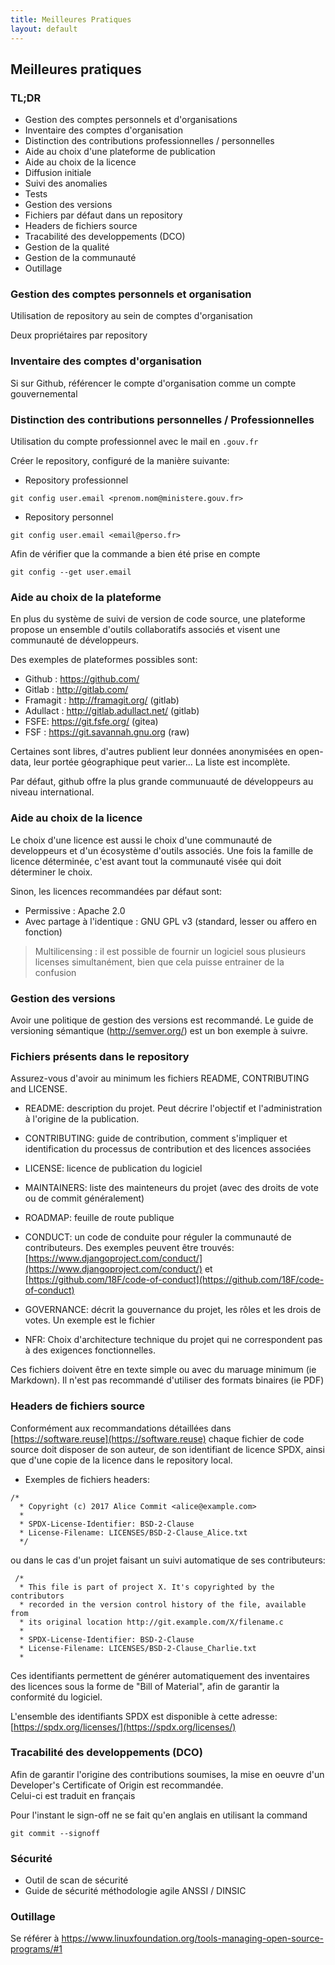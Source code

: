 ```yaml
---
title: Meilleures Pratiques
layout: default
---
```


## Meilleures pratiques

### TL;DR

* Gestion des comptes personnels et d'organisations
* Inventaire des comptes d'organisation
* Distinction des contributions professionnelles / personnelles
* Aide au choix d'une plateforme de publication
* Aide au choix de la licence
* Diffusion initiale
* Suivi des anomalies
* Tests
* Gestion des versions
* Fichiers par défaut dans un repository
* Headers de fichiers source
* Tracabilité des developpements (DCO)
* Gestion de la qualité
* Gestion de la communauté
* Outillage

### Gestion des comptes personnels et organisation

Utilisation de repository au sein de comptes d'organisation

Deux propriétaires par repository

### Inventaire des comptes d'organisation

Si sur Github, référencer le compte d'organisation comme un compte gouvernemental

### Distinction des contributions personnelles / Professionnelles

Utilisation du compte professionnel avec le mail en ```.gouv.fr```

Créer le repository, configuré de la manière suivante:

* Repository professionnel

`git config user.email <prenom.nom@ministere.gouv.fr>`

* Repository personnel

`git config user.email <email@perso.fr>`

Afin de vérifier que la commande a bien été prise en compte

`git config --get user.email`

### Aide au choix de la plateforme 

En plus du système de suivi de version de code source, une plateforme propose un ensemble d'outils collaboratifs associés et visent une communauté de développeurs.

Des exemples de plateformes possibles sont:
 * Github : https://github.com/
 * Gitlab : http://gitlab.com/
 * Framagit : http://framagit.org/ (gitlab)
 * Adullact : http://gitlab.adullact.net/ (gitlab)
 * FSFE: https://git.fsfe.org/ (gitea)
 * FSF : https://git.savannah.gnu.org (raw)

Certaines sont libres, d'autres publient leur données anonymisées en open-data, leur portée géographique peut varier... La liste est incomplète.

Par défaut, github offre la plus grande communuauté de développeurs au niveau international.

### Aide au choix de la licence

Le choix d'une licence est aussi le choix d'une communauté de developpeurs et d'un écosystème d'outils associés. Une fois la famille de licence déterminée, c'est avant tout la communauté visée qui doit déterminer le choix.

Sinon, les licences recommandées par défaut sont:
  * Permissive : Apache 2.0
  * Avec partage à l'identique : GNU GPL v3 (standard, lesser ou affero en fonction)

 > Multilicensing : il est possible de fournir un logiciel sous plusieurs licenses simultanément, bien que cela puisse entrainer de la confusion

### Gestion des versions

Avoir une politique de gestion des versions est recommandé. Le guide de versioning sémantique (http://semver.org/) est un bon exemple à suivre.

### Fichiers présents dans le repository

Assurez-vous d'avoir au minimum les fichiers README, CONTRIBUTING and LICENSE.

* README: description du projet. Peut décrire l'objectif et l'administration à l'origine de la publication.

* CONTRIBUTING: guide de contribution, comment s'impliquer et identification du processus de contribution et des licences associées

* LICENSE: licence de publication du logiciel

* MAINTAINERS: liste des mainteneurs du projet (avec des droits de vote ou de commit généralement)

* ROADMAP: feuille de route publique

* CONDUCT: un code de conduite pour réguler la communauté de contributeurs. Des exemples peuvent être trouvés:  [https://www.djangoproject.com/conduct/](https://www.djangoproject.com/conduct/) et [https://github.com/18F/code-of-conduct](https://github.com/18F/code-of-conduct)

* GOVERNANCE: décrit la gouvernance du projet, les rôles et les drois de votes. Un exemple est le fichier 

* NFR: Choix d'architecture technique du projet qui ne correspondent pas à des exigences fonctionnelles.

Ces fichiers doivent être en texte simple ou avec du maruage minimum (ie Markdown). Il n'est pas recommandé d'utiliser des formats binaires (ie PDF)

### Headers de fichiers source

Conformément aux recommandations détaillées dans [https://software.reuse](https://software.reuse) chaque fichier de code source
doit disposer de son auteur, de son identifiant de licence SPDX, ainsi que d'une copie de la licence dans le repository local.

 *  Exemples de fichiers headers:

```
/*
  * Copyright (c) 2017 Alice Commit <alice@example.com>
  * 
  * SPDX-License-Identifier: BSD-2-Clause
  * License-Filename: LICENSES/BSD-2-Clause_Alice.txt
  */

```

ou dans le cas d'un projet faisant un suivi automatique de ses contributeurs:

```
 /*
  * This file is part of project X. It's copyrighted by the contributors
  * recorded in the version control history of the file, available from
  * its original location http://git.example.com/X/filename.c
  * 
  * SPDX-License-Identifier: BSD-2-Clause
  * License-Filename: LICENSES/BSD-2-Clause_Charlie.txt
  *
```

Ces identifiants permettent de générer automatiquement des inventaires des licences sous la forme de "Bill of Material", afin de
garantir la conformité du logiciel.

L'ensemble des identifiants SPDX est disponible à cette adresse: [https://spdx.org/licenses/](https://spdx.org/licenses/)

### Tracabilité des developpements (DCO)

Afin de garantir l'origine des contributions soumises, la mise en oeuvre d'un Developer's Certificate of Origin est recommandée.  
Celui-ci est traduit en français

Pour l'instant le sign-off ne se fait qu'en anglais en utilisant la command

`git commit --signoff`

### Sécurité

 * Outil de scan de sécurité
 * Guide de sécurité méthodologie agile ANSSI / DINSIC

### Outillage

Se référer à https://www.linuxfoundation.org/tools-managing-open-source-programs/#1 
